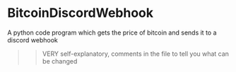 # BitcoinDiscordWebhook
A python code program which gets the price of bitcoin and sends it to a discord webhook
>> VERY self-explanatory, comments in the file to tell you what can be changed 
